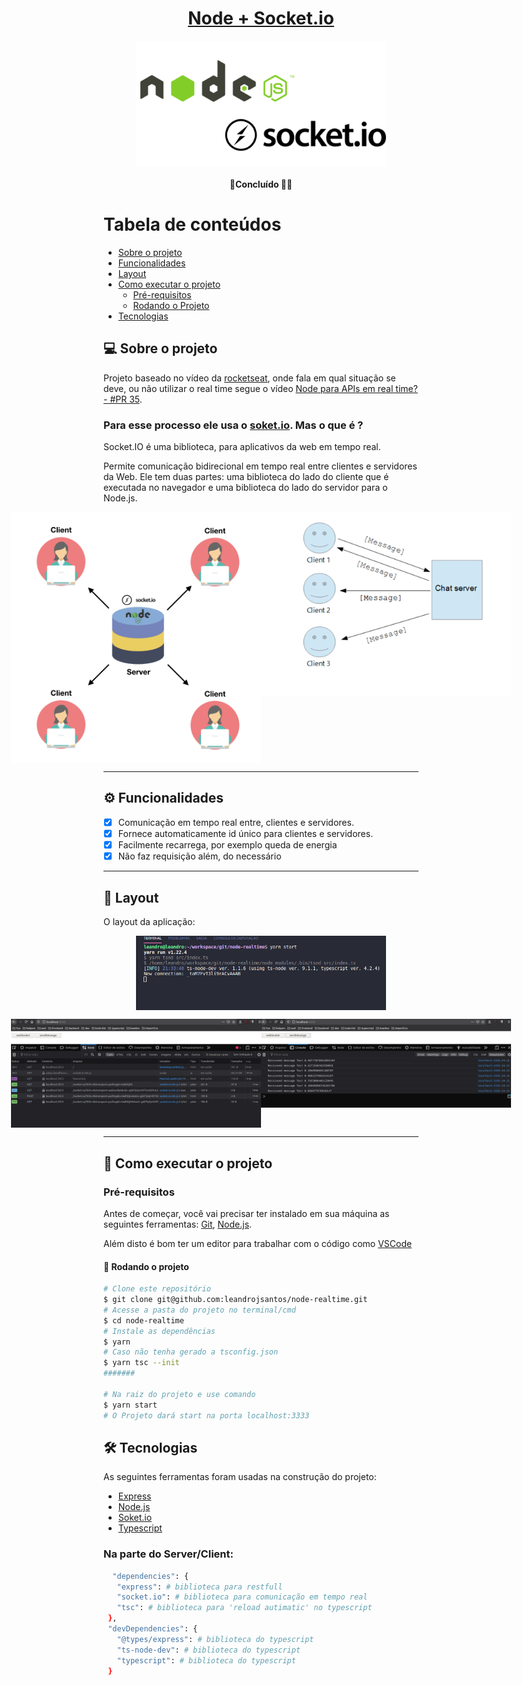 <h1 align="center">
  <a href="#" alt="">Node + Socket.io</a>
</h1>
<p align="center" style="display: flex; align-items: flex-start; justify-content: center;">
<img alt="mern" title="#mern" src="./public/img/socket1.png" width="400px">
 
<h4 align="center">
🚧Concluído 🚀🚧
</h4>
 
Tabela de conteúdos
=================
<!--ts-->
 * [Sobre o projeto](#-sobre-o-projeto)
 * [Funcionalidades](#-funcionalidades)
 * [Layout](#-layout)
 * [Como executar o projeto](#-como-executar-o-projeto)
   * [Pré-requisitos](#pré-requisitos)
   * [Rodando o Projeto](#user-content--rodando-o-backend-servidor)
 * [Tecnologias](#-tecnologias)
 
<!--te-->
 
## 💻 Sobre o projeto
 
Projeto baseado no vídeo da [rocketseat](https://rocketseat.com.br), onde fala em qual situação se deve, ou não utilizar o real time segue o vídeo [Node para APIs em real time? - #PR​ 35](https://www.youtube.com/watch?v=HrkECIzaQvE).
 
### Para esse processo ele usa o [soket.io](https://socket.io/). Mas o que é ?
 
Socket.IO é uma biblioteca, para aplicativos da web em tempo real. 

Permite comunicação bidirecional em tempo real entre clientes e servidores da Web.
Ele tem duas partes: uma biblioteca do lado do cliente que é executada no navegador e uma biblioteca do lado do servidor para o Node.js.
 
<p align="center" style="display: flex; align-items: flex-start; justify-content: center;">
<img alt="mern" title="#mern" src="./public/img/socket2.png" width="400px">
 
<img alt="mern" title="#mern" src="./public/img/socket3.png" width="400px">
</p>
 
---
 
## ⚙️ Funcionalidades

- [x] Comunicação em tempo real entre, clientes e servidores.
- [x] Fornece automaticamente id único para clientes e servidores.
- [x] Facilmente recarrega, por exemplo queda de energia
- [x] Não faz requisição além, do necessário

---

## 🎨 Layout

O layout da aplicação:

<p align="center" style="display: flex; align-items: flex-start; justify-content: center;">
<img alt="mern" title="#mern" src="./public/img/s4.png" width="400px">
</p>

<p align="center" style="display: flex; align-items: flex-start; justify-content: center;">
<img alt="mern" title="#mern" src="./public/img/s5.png" width="400px">

<img alt="mern" title="#mern" src="./public/img/s6.png" width="400px">
</p>

---

## 🚀 Como executar o projeto
 
### Pré-requisitos
 
Antes de começar, você vai precisar ter instalado em sua máquina as seguintes ferramentas:
[Git](https://git-scm.com), [Node.js](https://nodejs.org/en/).
 
Além disto é bom ter um editor para trabalhar com o código como [VSCode](https://code.visualstudio.com/)
 
#### 🎲 Rodando o projeto
```bash
# Clone este repositório
$ git clone git@github.com:leandrojsantos/node-realtime.git
# Acesse a pasta do projeto no terminal/cmd
$ cd node-realtime
# Instale as dependências
$ yarn
# Caso não tenha gerado a tsconfig.json
$ yarn tsc --init
#######

# Na raiz do projeto e use comando
$ yarn start
# O Projeto dará start na porta localhost:3333
```
## 🛠 Tecnologias
As seguintes ferramentas foram usadas na construção do projeto:
* [Express](https://expressjs.com/pt-br/)
* [Node.js](https://nodejs.org/en/)
* [Soket.io](https://socket.io/)
* [Typescript](https://www.typescriptlang.org/)
 
### Na parte do Server/Client:
```bash
  "dependencies": {
   "express": # biblioteca para restfull
   "socket.io": # biblioteca para comunicação em tempo real
   "tsc": # biblioteca para 'reload autimatic' no typescript
 },
 "devDependencies": {
   "@types/express": # biblioteca do typescript
   "ts-node-dev": # biblioteca do typescript
   "typescript": # biblioteca do typescript
 }